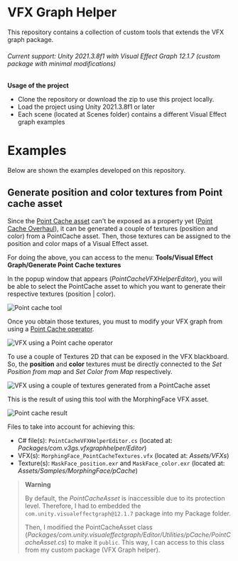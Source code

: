 # VFX Graph Helper
This repository contains a collection of custom tools that extends the VFX graph package.

###### Current support: Unity 2021.3.8f1 with Visual Effect Graph 12.1.7 (custom package with minimal modifications)

**Usage of the project**
* Clone the repository or download the zip to use this project locally.
* Load the project using Unity 2021.3.8f1 or later
* Each scene (located at Scenes folder) contains a different Visual Effect graph examples

# Examples
Below are shown the examples developed on this repository.

## Generate position and color textures from Point cache asset
Since the [Point Cache asset](https://docs.unity3d.com/Packages/com.unity.visualeffectgraph@12.1/manual/point-cache-in-vfx-graph.html) can't be exposed as a property yet ([Point Cache Overhaul](https://portal.productboard.com/unity/1-unity-platform-rendering-visual-effects/c/118-point-cache-overhaul)), it can be generated a couple of textures (position and color) from a PointCache asset. Then, those textures can be assigned to the position and color maps of a Visual Effect asset.

For doing the above, you can access to the menu: **Tools/Visual Effect Graph/Generate Point Cache textures**

In the popup window that appears (*PointCacheVFXHelperEditor*), you will be able to select the PointCache asset to which you want to generate their respective textures (position | color).

![Point cache tool](http://drive.google.com/uc?export=view&id=1RW9NnEAVTCbQGEYsGFl0MkUDhoCoibr7)

Once you obtain those textures, you must to modify your VFX graph from using a [Point Cache operator](https://docs.unity3d.com/Packages/com.unity.visualeffectgraph@12.1/manual/Operator-PointCache.html).

![VFX using a Point cache operator](http://drive.google.com/uc?export=view&id=1ncSLXcRxNNvXmtt4v-malglgYS0Dlu1I)

To use a couple of Textures 2D that can be exposed in the VFX blackboard. So, the **position** and **color** textures must be directly connected to the _Set Position from map_ and _Set Color from Map_ respectively.

![VFX using a couple of textures generated from a PointCache asset](http://drive.google.com/uc?export=view&id=1pGbmt8NDRgLMiEDhq8rpTdGle4A0RzZJ)

This is the result of using this tool with the MorphingFace VFX asset.

![Point cache result](http://drive.google.com/uc?export=view&id=1RDrYq7RwfitY_ry7lUrLIKxYAc4g16SL)


Files to take into account for achieving this:
 * C# file(s): `PointCacheVFXHelperEditor.cs` (located at: *Packages/com.v3gs.vfxgraphhelper/Editor*)
 * VFX(s): `MorphingFace_PointCacheTextures.vfx` (located at: *Assets/VFXs*)
 * Texture(s): `MaskFace_position.exr` and `MaskFace_color.exr` (located at: *Assets/Samples/MorphingFace/pCache*)

> **Warning**
> 
> By default, the _PointCacheAsset_ is inaccessible due to its protection level. Therefore, I had to embedded the `com.unity.visualeffectgraph@12.1.7` package into my Package folder.
> 
> Then, I modified the PointCacheAsset class (*Packages/com.unity.visualeffectgraph/Editor/Utilities/pCache/PointCacheAsset.cs*) to make it `public`. This way, I can access to this class from my custom package (VFX Graph helper).

